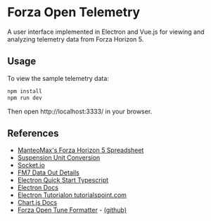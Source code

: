 # Forza Open Telemetry

A user interface implemented in Electron and Vue.js for viewing and analyzing telemetry data from Forza Horizon 5.

## Usage

To view the sample telemetry data:

```bash
npm install
npm run dev
```

Then open http://localhost:3333/ in your browser.

## References

- [ManteoMax's Forza Horizon 5 Spreadsheet](https://docs.google.com/spreadsheets/d/1yucDOQ2nRaCcC4y4unl72Um7N_pQXuaI6gZqzf0Tl3M/edit#gid=286219065)
- [Suspension Unit Conversion](https://docs.google.com/spreadsheets/d/1ThJmiOSNpqTKtN69KWGQUR_a4hFB4UsqUc78Xn3Up0w/edit#gid=0)
- [Socket.io](https://socket.io)
- [FM7 Data Out Details](https://forums.forzamotorsport.net/turn10_postst128499_Forza-Motorsport-7--Data-Out--feature-details.aspx?=)
- [Electron Quick Start Typescript](https://github.com/electron/electron-quick-start-typescript)
- [Electron Docs](https://www.electronjs.org/docs/latest/)
- [Electron Tutorialon tutorialspoint.com](https://www.tutorialspoint.com/electron/electron_quick_guide.htm)
- [Chart.js Docs](https://www.chartjs.org/docs/latest/)
- [Forza Open Tune Formatter](https://ldalvik.github.io/ForzaOpenTuneFormatter/) - [(github)](https://github.com/Ldalvik/ForzaOpenTuneFormatter)
